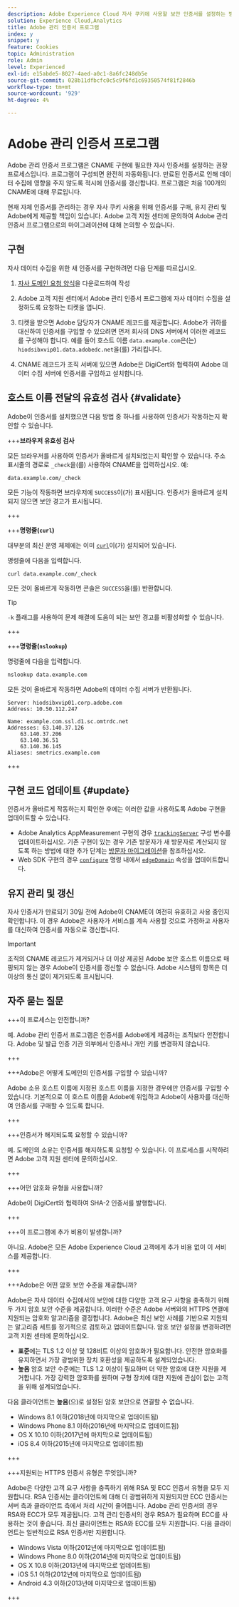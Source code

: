 ```yaml
---
description: Adobe Experience Cloud 자사 쿠키에 사용할 보안 인증서를 설정하는 방법을 알아봅니다.
solution: Experience Cloud,Analytics
title: Adobe 관리 인증서 프로그램
index: y
snippet: y
feature: Cookies
topic: Administration
role: Admin
level: Experienced
exl-id: e15abde5-8027-4aed-a0c1-8a6fc248db5e
source-git-commit: 028b11dfbcfc0c5c9f6fd1c69350574f81f2846b
workflow-type: tm+mt
source-wordcount: '929'
ht-degree: 4%

---
```


# Adobe 관리 인증서 프로그램

Adobe 관리 인증서 프로그램은 CNAME 구현에 필요한 자사 인증서를 설정하는 권장 프로세스입니다. 프로그램이 구성되면 완전히 자동화됩니다. 만료된 인증서로 인해 데이터 수집에 영향을 주지 않도록 적시에 인증서를 갱신합니다. 프로그램은 처음 100개의 CNAME에 대해 무료입니다.

현재 자체 인증서를 관리하는 경우 자사 쿠키 사용을 위해 인증서를 구매, 유지 관리 및 Adobe에게 제공할 책임이 있습니다. Adobe 고객 지원 센터에 문의하여 Adobe 관리 인증서 프로그램으로의 마이그레이션에 대해 논의할 수 있습니다.

## 구현

자사 데이터 수집을 위한 새 인증서를 구현하려면 다음 단계를 따르십시오.

1. [자사 도메인 요청 양식](cookies/assets/First_Party_Domain_Request_Form.xlsx)을 다운로드하여 작성

1. Adobe 고객 지원 센터에서 Adobe 관리 인증서 프로그램에 자사 데이터 수집을 설정하도록 요청하는 티켓을 엽니다.

1. 티켓을 받으면 Adobe 담당자가 CNAME 레코드를 제공합니다. Adobe가 귀하를 대신하여 인증서를 구입할 수 있으려면 먼저 회사의 DNS 서버에서 이러한 레코드를 구성해야 합니다. 예를 들어 호스트 이름 `data.example.com`은(는) `hiodsibxvip01.data.adobedc.net`을(를) 가리킵니다.

1. CNAME 레코드가 조직 서버에 있으면 Adobe은 DigiCert와 협력하여 Adobe 데이터 수집 서버에 인증서를 구입하고 설치합니다.

## 호스트 이름 전달의 유효성 검사 {#validate}

Adobe이 인증서를 설치했으면 다음 방법 중 하나를 사용하여 인증서가 작동하는지 확인할 수 있습니다.

+++**브라우저 유효성 검사**

모든 브라우저를 사용하여 인증서가 올바르게 설치되었는지 확인할 수 있습니다. 주소 표시줄의 경로로 `_check`을(를) 사용하여 CNAME을 입력하십시오. 예:

`data.example.com/_check`

모든 기능이 작동하면 브라우저에 `SUCCESS`이(가) 표시됩니다. 인증서가 올바르게 설치되지 않으면 보안 경고가 표시됩니다.

+++

+++**명령줄(`curl`)**

대부분의 최신 운영 체제에는 이미 [`curl`](https://curl.se)이(가) 설치되어 있습니다.

명령줄에 다음을 입력합니다.

```sh
curl data.example.com/_check
```

모든 것이 올바르게 작동하면 콘솔은 `SUCCESS`을(를) 반환합니다.

>[!TIP]
>
>`-k` 플래그를 사용하여 문제 해결에 도움이 되는 보안 경고를 비활성화할 수 있습니다.

+++

+++**명령줄(`nslookup`)**

명령줄에 다음을 입력합니다.

```sh
nslookup data.example.com
```

모든 것이 올바르게 작동하면 Adobe의 데이터 수집 서버가 반환됩니다.

```text
Server: hiodsibxvip01.corp.adobe.com
Address: 10.50.112.247

Name: example.com.ssl.d1.sc.omtrdc.net
Addresses: 63.140.37.126
    63.140.37.206
    63.140.36.51
    63.140.36.145
Aliases: smetrics.example.com
```

+++

## 구현 코드 업데이트 {#update}

인증서가 올바르게 작동하는지 확인한 후에는 이러한 값을 사용하도록 Adobe 구현을 업데이트할 수 있습니다.

* Adobe Analytics AppMeasurement 구현의 경우 [`trackingServer`](https://experienceleague.adobe.com/en/docs/analytics/implementation/vars/config-vars/trackingserver) 구성 변수를 업데이트하십시오. 기존 구현이 있는 경우 기존 방문자가 새 방문자로 계산되지 않도록 하는 방법에 대한 추가 단계는 [방문자 마이그레이션](https://experienceleague.adobe.com/en/docs/analytics/technotes/visitor-migration)을 참조하십시오.
* Web SDK 구현의 경우 [`configure`](https://experienceleague.adobe.com/en/docs/experience-platform/web-sdk/commands/configure/overview) 명령 내에서 [`edgeDomain`](https://experienceleague.adobe.com/en/docs/experience-platform/web-sdk/commands/configure/edgedomain) 속성을 업데이트합니다.

## 유지 관리 및 갱신

자사 인증서가 만료되기 30일 전에 Adobe이 CNAME이 여전히 유효하고 사용 중인지 확인합니다. 이 경우 Adobe은 사용자가 서비스를 계속 사용할 것으로 가정하고 사용자를 대신하여 인증서를 자동으로 갱신합니다.

>[!IMPORTANT]
>
>조직의 CNAME 레코드가 제거되거나 더 이상 제공된 Adobe 보안 호스트 이름으로 매핑되지 않는 경우 Adobe이 인증서를 갱신할 수 없습니다. Adobe 시스템의 항목은 더 이상의 통신 없이 제거되도록 표시됩니다.

## 자주 묻는 질문

+++이 프로세스는 안전합니까?

예. Adobe 관리 인증서 프로그램은 인증서를 Adobe에게 제공하는 조직보다 안전합니다. Adobe 및 발급 인증 기관 외부에서 인증서나 개인 키를 변경하지 않습니다.

+++

+++Adobe은 어떻게 도메인의 인증서를 구입할 수 있습니까?

Adobe 소유 호스트 이름에 지정된 호스트 이름을 지정한 경우에만 인증서를 구입할 수 있습니다. 기본적으로 이 호스트 이름을 Adobe에 위임하고 Adobe이 사용자를 대신하여 인증서를 구매할 수 있도록 합니다.

+++

+++인증서가 해지되도록 요청할 수 있습니까?

예. 도메인의 소유는 인증서를 해지하도록 요청할 수 있습니다. 이 프로세스를 시작하려면 Adobe 고객 지원 센터에 문의하십시오.

+++

+++어떤 암호화 유형을 사용합니까?

Adobe이 DigiCert와 협력하여 SHA-2 인증서를 발행합니다.

+++

+++이 프로그램에 추가 비용이 발생합니까?

아니요. Adobe은 모든 Adobe Experience Cloud 고객에게 추가 비용 없이 이 서비스를 제공합니다.

+++

+++Adobe은 어떤 암호 보안 수준을 제공합니까?

Adobe은 자사 데이터 수집에서의 보안에 대한 다양한 고객 요구 사항을 충족하기 위해 두 가지 암호 보안 수준을 제공합니다. 이러한 수준은 Adobe 서버와의 HTTPS 연결에 지원되는 암호화 알고리즘을 결정합니다. Adobe은 최신 보안 사례를 기반으로 지원되는 알고리즘 세트를 정기적으로 검토하고 업데이트합니다. 암호 보안 설정을 변경하려면 고객 지원 센터에 문의하십시오.

* **표준**&#x200B;에는 TLS 1.2 이상 및 128비트 이상의 암호화가 필요합니다. 안전한 암호화를 유지하면서 가장 광범위한 장치 호환성을 제공하도록 설계되었습니다.
* **높음** 암호 보안 수준에는 TLS 1.2 이상이 필요하며 더 약한 암호에 대한 지원을 제거합니다. 가장 강력한 암호화를 원하며 구형 장치에 대한 지원에 관심이 없는 고객을 위해 설계되었습니다.

다음 클라이언트는 **높음**(으)로 설정된 암호 보안으로 연결할 수 없습니다.

* Windows 8.1 이하(2018년에 마지막으로 업데이트됨)
* Windows Phone 8.1 이하(2016년에 마지막으로 업데이트됨)
* OS X 10.10 이하(2017년에 마지막으로 업데이트됨)
* iOS 8.4 이하(2015년에 마지막으로 업데이트됨)

+++

+++지원되는 HTTPS 인증서 유형은 무엇입니까?

Adobe은 다양한 고객 요구 사항을 충족하기 위해 RSA 및 ECC 인증서 유형을 모두 지원합니다. RSA 인증서는 클라이언트에 대해 더 광범위하게 지원되지만 ECC 인증서는 서버 측과 클라이언트 측에서 처리 시간이 줄어듭니다. Adobe 관리 인증서의 경우 RSA와 ECC가 모두 제공됩니다. 고객 관리 인증서의 경우 RSA가 필요하며 ECC를 사용하는 것이 좋습니다. 최신 클라이언트는 RSA와 ECC를 모두 지원합니다. 다음 클라이언트는 일반적으로 RSA 인증서만 지원합니다.

* Windows Vista 이하(2012년에 마지막으로 업데이트됨)
* Windows Phone 8.0 이하(2014년에 마지막으로 업데이트됨)
* OS X 10.8 이하(2013년에 마지막으로 업데이트됨)
* iOS 5.1 이하(2012년에 마지막으로 업데이트됨)
* Android 4.3 이하(2013년에 마지막으로 업데이트됨)

+++

